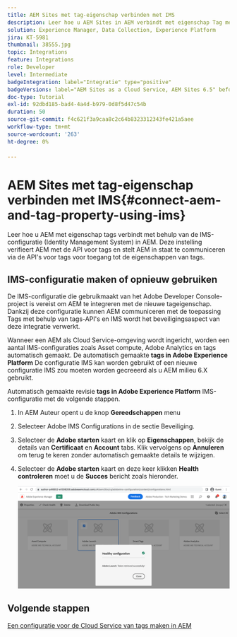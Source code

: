 ```yaml
---
title: AEM Sites met tag-eigenschap verbinden met IMS
description: Leer hoe u AEM Sites in AEM verbindt met eigenschap Tag met behulp van IMS-configuratie.
solution: Experience Manager, Data Collection, Experience Platform
jira: KT-5981
thumbnail: 38555.jpg
topic: Integrations
feature: Integrations
role: Developer
level: Intermediate
badgeIntegration: label="Integratie" type="positive"
badgeVersions: label="AEM Sites as a Cloud Service, AEM Sites 6.5" before-title="false"
doc-type: Tutorial
exl-id: 92dbd185-bad4-4a4d-b979-0d8f5d47c54b
duration: 50
source-git-commit: f4c621f3a9caa8c2c64b8323312343fe421a5aee
workflow-type: tm+mt
source-wordcount: '263'
ht-degree: 0%

---
```


# AEM Sites met tag-eigenschap verbinden met IMS{#connect-aem-and-tag-property-using-ims}

Leer hoe u AEM met eigenschap tags verbindt met behulp van de IMS-configuratie (Identity Management System) in AEM. Deze instelling verifieert AEM met de API voor tags en stelt AEM in staat te communiceren via de API&#39;s voor tags voor toegang tot de eigenschappen van tags.

## IMS-configuratie maken of opnieuw gebruiken

De IMS-configuratie die gebruikmaakt van het Adobe Developer Console-project is vereist om AEM te integreren met de nieuwe tageigenschap. Dankzij deze configuratie kunnen AEM communiceren met de toepassing Tags met behulp van tags-API&#39;s en IMS wordt het beveiligingsaspect van deze integratie verwerkt.

Wanneer een AEM als Cloud Service-omgeving wordt ingericht, worden een aantal IMS-configuraties zoals Asset compute, Adobe Analytics en tags automatisch gemaakt. De automatisch gemaakte **tags in Adobe Experience Platform** De configuratie IMS kan worden gebruikt of een nieuwe configuratie IMS zou moeten worden gecreeerd als u AEM milieu 6.X gebruikt.

Automatisch gemaakte revisie **tags in Adobe Experience Platform** IMS-configuratie met de volgende stappen.

1. In AEM Auteur opent u de knop **Gereedschappen** menu
1. Selecteer Adobe IMS Configurations in de sectie Beveiliging.
1. Selecteer de **Adobe starten** kaart en klik op **Eigenschappen**, bekijk de details van **Certificaat** en **Account** tabs. Klik vervolgens op **Annuleren** om terug te keren zonder automatisch gemaakte details te wijzigen.
1. Selecteer de **Adobe starten** kaart en deze keer klikken **Health controleren** moet u de **Succes** bericht zoals hieronder.

   ![Tags Gezonde IMS-configuratie](assets/adobe-launch-healthy-ims-config.png)

## Volgende stappen

[Een configuratie voor de Cloud Service van tags maken in AEM](create-aem-launch-cloud-service.md)
